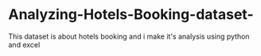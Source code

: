 # Analyzing-Hotels-Booking-dataset-
This dataset  is about hotels booking and i make it's analysis using python and excel
